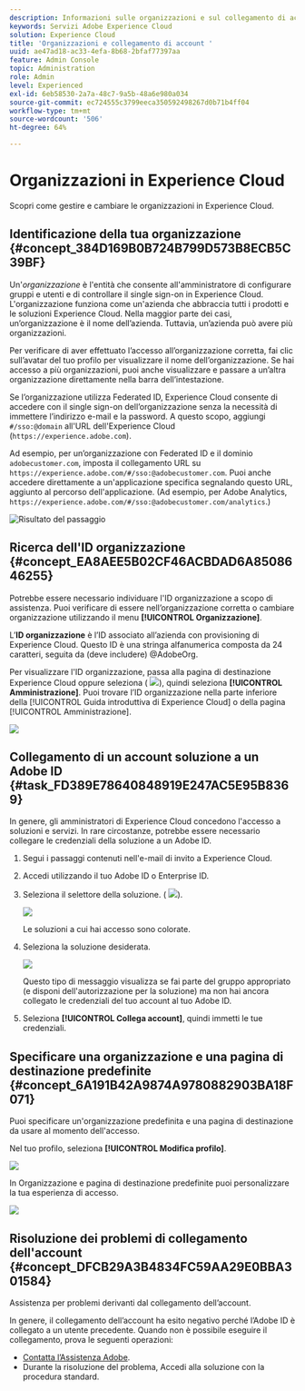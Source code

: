 ```yaml
---
description: Informazioni sulle organizzazioni e sul collegamento di account delle soluzioni a Experience Cloud.
keywords: Servizi Adobe Experience Cloud
solution: Experience Cloud
title: 'Organizzazioni e collegamento di account '
uuid: ae47ad18-ac33-4efa-8b68-2bfaf77397aa
feature: Admin Console
topic: Administration
role: Admin
level: Experienced
exl-id: 6eb58530-2a7a-48c7-9a5b-48a6e980a034
source-git-commit: ec724555c3799eeca350592498267d0b71b4ff04
workflow-type: tm+mt
source-wordcount: '506'
ht-degree: 64%

---
```


# Organizzazioni in Experience Cloud

Scopri come gestire e cambiare le organizzazioni in Experience Cloud.

## Identificazione della tua organizzazione {#concept_384D169B0B724B799D573B8ECB5C39BF}

Un&#39;*organizzazione* è l&#39;entità che consente all&#39;amministratore di configurare gruppi e utenti e di controllare il single sign-on in Experience Cloud. L&#39;organizzazione funziona come un&#39;azienda che abbraccia tutti i prodotti e le soluzioni Experience Cloud. Nella maggior parte dei casi, un’organizzazione è il nome dell’azienda. Tuttavia, un’azienda può avere più organizzazioni.

Per verificare di aver effettuato l’accesso all’organizzazione corretta, fai clic sull’avatar del tuo profilo per visualizzare il nome dell’organizzazione. Se hai accesso a più organizzazioni, puoi anche visualizzare e passare a un’altra organizzazione direttamente nella barra dell’intestazione.

Se l’organizzazione utilizza Federated ID, Experience Cloud consente di accedere con il single sign-on dell’organizzazione senza la necessità di immettere l’indirizzo e-mail e la password. A questo scopo, aggiungi `#/sso:@domain` all&#39;URL dell&#39;Experience Cloud (`https://experience.adobe.com`).

Ad esempio, per un’organizzazione con Federated ID e il dominio `adobecustomer.com`, imposta il collegamento URL su `https://experience.adobe.com/#/sso:@adobecustomer.com`. Puoi anche accedere direttamente a un&#39;applicazione specifica segnalando questo URL, aggiunto al percorso dell&#39;applicazione. (Ad esempio, per Adobe Analytics, `https://experience.adobe.com/#/sso:@adobecustomer.com/analytics`.)

![Risultato del passaggio](assets/organization-switch.png)

## Ricerca dell&#39;ID organizzazione {#concept_EA8AEE5B02CF46ACBDAD6A8508646255}

Potrebbe essere necessario individuare l&#39;ID organizzazione a scopo di assistenza. Puoi verificare di essere nell’organizzazione corretta o cambiare organizzazione utilizzando il menu **[!UICONTROL Organizzazione]**.

L’**ID organizzazione** è l’ID associato all’azienda con provisioning di Experience Cloud. Questo ID è una stringa alfanumerica composta da 24 caratteri, seguita da (deve includere) @AdobeOrg.

Per visualizzare l&#39;ID organizzazione, passa alla pagina di destinazione Experience Cloud oppure seleziona ( ![](assets/menu-icon.png)), quindi seleziona **[!UICONTROL Amministrazione]**. Puoi trovare l’ID organizzazione nella parte inferiore della [!UICONTROL Guida introduttiva di Experience Cloud] o della pagina [!UICONTROL Amministrazione].

![](assets/administration-page.png)

## Collegamento di un account soluzione a un Adobe ID {#task_FD389E78640848919E247AC5E95B8369}

In genere, gli amministratori di Experience Cloud concedono l&#39;accesso a soluzioni e servizi. In rare circostanze, potrebbe essere necessario collegare le credenziali della soluzione a un Adobe ID.

1. Segui i passaggi contenuti nell&#39;e-mail di invito a Experience Cloud.
1. Accedi utilizzando il tuo Adobe ID o Enterprise ID.
1. Seleziona il selettore della soluzione. ( ![](assets/menu-icon.png)).

   ![](assets/solutions-active.png)

   Le soluzioni a cui hai accesso sono colorate.
1. Seleziona la soluzione desiderata.

   ![](assets/analytics-link-accounts.png)

   Questo tipo di messaggio visualizza se fai parte del gruppo appropriato (e disponi dell&#39;autorizzazione per la soluzione) ma non hai ancora collegato le credenziali del tuo account al tuo Adobe ID.
1. Seleziona **[!UICONTROL Collega account]**, quindi immetti le tue credenziali.

## Specificare una organizzazione e una pagina di destinazione predefinite {#concept_6A191B42A9874A9780882903BA18F071}

Puoi specificare un&#39;organizzazione predefinita e una pagina di destinazione da usare al momento dell&#39;accesso.

Nel tuo profilo, seleziona **[!UICONTROL Modifica profilo]**.

![](assets/edit-profile.png)

In Organizzazione e pagina di destinazione predefinite puoi personalizzare la tua esperienza di accesso.

![](assets/default-organization.png)

## Risoluzione dei problemi di collegamento dell&#39;account {#concept_DFCB29A3B4834FC59AA29E0BBA301584}

Assistenza per problemi derivanti dal collegamento dell’account.

In genere, il collegamento dell’account ha esito negativo perché l’Adobe ID è collegato a un utente precedente. Quando non è possibile eseguire il collegamento, prova le seguenti operazioni:

* [Contatta l’Assistenza Adobe](https://experienceleague.adobe.com/?support-solution=General&amp;lang=it#support).
* Durante la risoluzione del problema, Accedi alla soluzione con la procedura standard.
